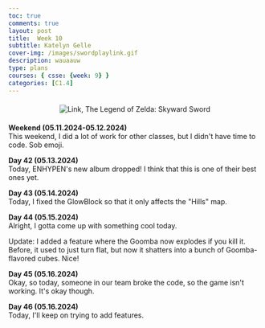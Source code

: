 ```yaml
---
toc: true
comments: true
layout: post
title:  Week 10
subtitle: Katelyn Gelle
cover-img: /images/swordplaylink.gif
description: wauaauw
type: plans
courses: { csse: {week: 9} }
categories: [C1.4]
---
```


<div style="text-align: center; margin-top: 20px; margin-bottom: 20px;">
  <img src="{{site.baseurl}}/images/anito/canyouhearmelink.gif" alt="Link, The Legend of Zelda: Skyward Sword" />
</div>  

**Weekend (05.11.2024-05.12.2024)**  
This weekend, I did a lot of work for other classes, but I didn't have time to code. Sob emoji.  

**Day 42 (05.13.2024)**  
Today, ENHYPEN's new album dropped! I think that this is one of their best ones yet.  

**Day 43 (05.14.2024)**  
Today, I fixed the GlowBlock so that it only affects the "Hills" map.  

**Day 44 (05.15.2024)**  
Alright, I gotta come up with something cool today.  

Update: I added a feature where the Goomba now explodes if you kill it. Before, it used to just turn flat, but now it shatters into a bunch of Goomba-flavored cubes. Nice!  

**Day 45 (05.16.2024)**  
Okay, so today, someone in our team broke the code, so the game isn't working. It's okay though.  

**Day 46 (05.16.2024)**  
Today, I'll keep on trying to add features.